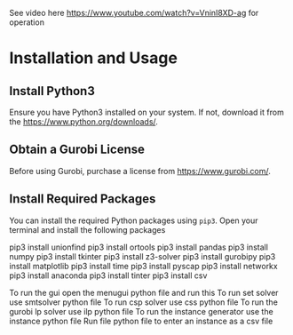 See video here https://www.youtube.com/watch?v=VninI8XD-ag for operation

# Installation and Usage

## Install Python3

Ensure you have Python3 installed on your system. If not, download it from the https://www.python.org/downloads/.

## Obtain a Gurobi License

Before using Gurobi, purchase a license from https://www.gurobi.com/.

## Install Required Packages

You can install the required Python packages using `pip3`. Open your terminal and install the following packages

pip3 install unionfind
pip3 install ortools
pip3 install pandas
pip3 install numpy
pip3 install tkinter
pip3 install z3-solver
pip3 install gurobipy
pip3 install matplotlib
pip3 install time
pip3 install pyscap
pip3 install networkx
pip3 install anaconda
pip3 install tinter
pip3 install csv

To run the gui open the menugui python file and run this
To run set solver use smtsolver python file
To run csp solver use css python file
To run the gurobi lp solver use ilp python file
To run the instance generator use the instance python file
Run file python file to enter an instance as a csv file